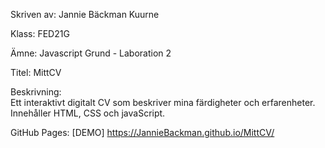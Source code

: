 Skriven av: Jannie Bäckman Kuurne

Klass: FED21G

Ämne: Javascript Grund - Laboration 2


Titel: MittCV

Beskrivning:    
            Ett interaktivt digitalt CV som beskriver mina färdigheter och erfarenheter.
            Innehåller HTML, CSS och javaScript.




GitHub Pages: 
[DEMO] https://JannieBackman.github.io/MittCV/  
